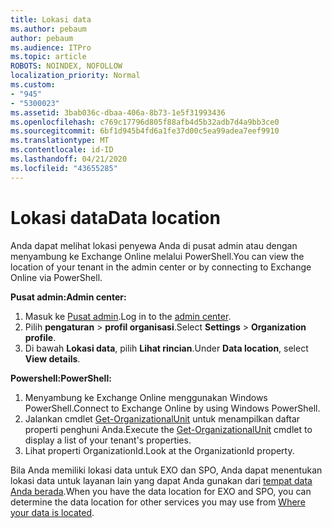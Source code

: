 ```yaml
---
title: Lokasi data
ms.author: pebaum
author: pebaum
ms.audience: ITPro
ms.topic: article
ROBOTS: NOINDEX, NOFOLLOW
localization_priority: Normal
ms.custom:
- "945"
- "5300023"
ms.assetid: 3bab036c-dbaa-406a-8b73-1e5f31993436
ms.openlocfilehash: c769c17796d805f88afb4d5b32adb7d4a9bb3ce0
ms.sourcegitcommit: 6bf1d945b4fd6a1fe37d00c5ea99adea7eef9910
ms.translationtype: MT
ms.contentlocale: id-ID
ms.lasthandoff: 04/21/2020
ms.locfileid: "43655285"
---
```

# <a name="data-location"></a><span data-ttu-id="5f6b0-102">Lokasi data</span><span class="sxs-lookup"><span data-stu-id="5f6b0-102">Data location</span></span>

<span data-ttu-id="5f6b0-103">Anda dapat melihat lokasi penyewa Anda di pusat admin atau dengan menyambung ke Exchange Online melalui PowerShell.</span><span class="sxs-lookup"><span data-stu-id="5f6b0-103">You can view the location of your tenant in the admin center or by connecting to Exchange Online via PowerShell.</span></span>


<span data-ttu-id="5f6b0-104">**Pusat admin:**</span><span class="sxs-lookup"><span data-stu-id="5f6b0-104">**Admin center:**</span></span>
1. <span data-ttu-id="5f6b0-105">Masuk ke [Pusat admin](https://admin.microsoft.com/Adminportal/Home).</span><span class="sxs-lookup"><span data-stu-id="5f6b0-105">Log in to the [admin center](https://admin.microsoft.com/Adminportal/Home).</span></span>
2. <span data-ttu-id="5f6b0-106">Pilih **pengaturan** > **profil organisasi**.</span><span class="sxs-lookup"><span data-stu-id="5f6b0-106">Select **Settings** > **Organization profile**.</span></span>
3. <span data-ttu-id="5f6b0-107">Di bawah **Lokasi data**, pilih **Lihat rincian**.</span><span class="sxs-lookup"><span data-stu-id="5f6b0-107">Under **Data location**, select **View details**.</span></span>


<span data-ttu-id="5f6b0-108">**Powershell:**</span><span class="sxs-lookup"><span data-stu-id="5f6b0-108">**PowerShell:**</span></span>
1. <span data-ttu-id="5f6b0-109">Menyambung ke Exchange Online menggunakan Windows PowerShell.</span><span class="sxs-lookup"><span data-stu-id="5f6b0-109">Connect to Exchange Online by using Windows PowerShell.</span></span>
2. <span data-ttu-id="5f6b0-110">Jalankan cmdlet [Get-OrganizationalUnit](https://docs.microsoft.com/powershell/module/exchange/active-directory/get-organizationalunit) untuk menampilkan daftar properti penghuni Anda.</span><span class="sxs-lookup"><span data-stu-id="5f6b0-110">Execute the [Get-OrganizationalUnit](https://docs.microsoft.com/powershell/module/exchange/active-directory/get-organizationalunit) cmdlet to display a list of your tenant's properties.</span></span> 
3. <span data-ttu-id="5f6b0-111">Lihat properti OrganizationId.</span><span class="sxs-lookup"><span data-stu-id="5f6b0-111">Look at the OrganizationId property.</span></span>

<span data-ttu-id="5f6b0-112">Bila Anda memiliki lokasi data untuk EXO dan SPO, Anda dapat menentukan lokasi data untuk layanan lain yang dapat Anda gunakan dari [tempat data Anda berada](https://products.office.com/where-is-your-data-located).</span><span class="sxs-lookup"><span data-stu-id="5f6b0-112">When you have the data location for EXO and SPO, you can determine the data location for other services you may use from [Where your data is located](https://products.office.com/where-is-your-data-located).</span></span>